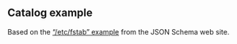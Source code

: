 ## Catalog example

Based on the [“/etc/fstab” example](http://json-schema.org/example2.html) from the JSON Schema web site.
